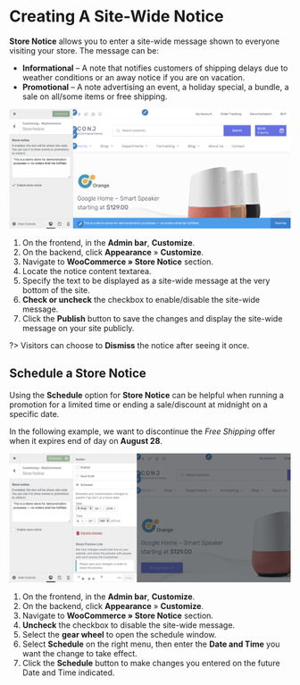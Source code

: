# Creating A Site-Wide Notice

**Store Notice** allows you to enter a site-wide message shown to everyone visiting your store. The message can be:

* **Informational** – A note that notifies customers of shipping delays due to weather conditions or an away notice if you are on vacation.
* **Promotional** – A note advertising an event, a holiday special, a bundle, a sale on all/some items or free shipping.

![Creating A Site-Wide Notice](img/creating-site-wide-notice.png)

1. On the frontend, in the **Admin bar**, **Customize**.
2. On the backend, click **Appearance** » **Customize**.
3. Navigate to **WooCommerce » Store Notice** section.
4. Locate the notice content textarea.
5. Specify the text to be displayed as a site-wide message at the very bottom of the site.
6. **Check or uncheck** the checkbox to enable/disable the site-wide message.
7. Click the **Publish** button to save the changes and display the site-wide message on your site publicly.

?> Visitors can choose to **Dismiss** the notice after seeing it once.

## Schedule a Store Notice

Using the **Schedule** option for **Store Notice** can be helpful when running a promotion for a limited time or ending a sale/discount at midnight on a specific date.

In the following example, we want to discontinue the *Free Shipping* offer when it expires end of day on **August 28**.

![Schedule a Store Notice](img/schedule-store-notice.png)

1. On the frontend, in the **Admin bar**, **Customize**.
2. On the backend, click **Appearance** » **Customize**.
3. Navigate to **WooCommerce » Store Notice** section.
4. **Uncheck** the checkbox to disable the site-wide message.
5. Select the **gear wheel** to open the schedule window.
6. Select **Schedule** on the right menu, then enter the **Date and Time** you want the change to take effect.
7. Click the **Schedule** button to make changes you entered on the future Date and Time indicated.
